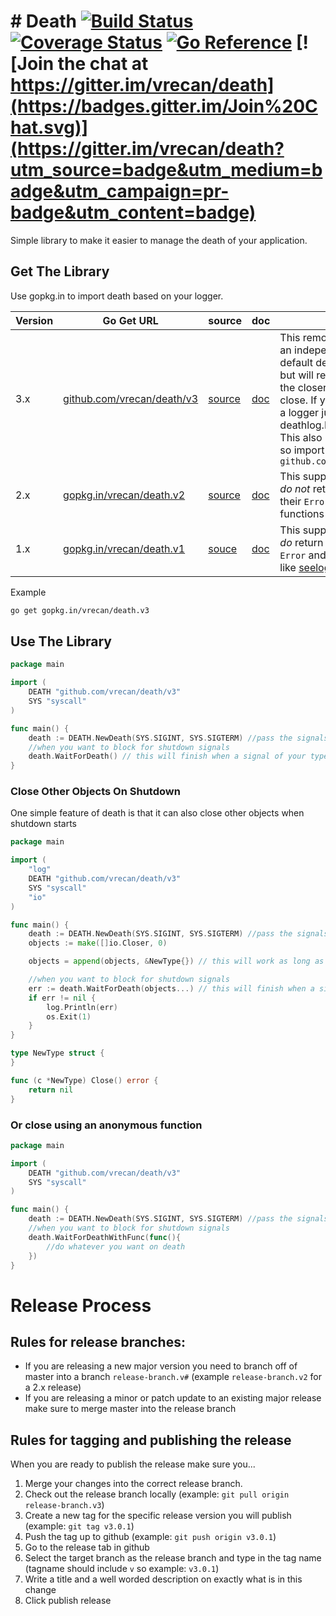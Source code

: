 #  # Death [![Build Status](https://travis-ci.org/vrecan/death.svg?branch=master)](https://travis-ci.org/vrecan/death) [![Coverage Status](https://coveralls.io/repos/github/vrecan/death/badge.svg?branch=master)](https://coveralls.io/github/vrecan/death?branch=master) [![Go Reference](https://pkg.go.dev/badge/github.com/vrecan/death/v3.svg)](https://pkg.go.dev/github.com/vrecan/death/v3) [![Join the chat at https://gitter.im/vrecan/death](https://badges.gitter.im/Join%20Chat.svg)](https://gitter.im/vrecan/death?utm_source=badge&utm_medium=badge&utm_campaign=pr-badge&utm_content=badge)

<p>Simple library to make it easier to manage the death of your application.</p>

## Get The Library

Use gopkg.in to import death based on your logger.

| Version | Go Get URL                                                                           | source                                                           | doc                                                  | Notes                                                                                                                                                                                                                                                                                                |
| ------- | ------------------------------------------------------------------------------------ | ---------------------------------------------------------------- | ---------------------------------------------------- | ---------------------------------------------------------------------------------------------------------------------------------------------------------------------------------------------------------------------------------------------------------------------------------------------------- |
| 3.x     | [github.com/vrecan/death/v3](https://github.com/vrecan/death/tree/release-branch.v3) | [source](https://github.com/vrecan/death/tree/release-branch.v3) | [doc](https://pkg.go.dev/github.com/vrecan/death/v3) | This removes the need for an independent logger. By default death will not log but will return an error if all the closers do not properly close. If you want to provide a logger just satisfy the deathlog.Logger interface. This also uses go modules so import it as `github.com/vrecan/death/v3` |
| 2.x     | [gopkg.in/vrecan/death.v2](https://gopkg.in/vrecan/death.v2)                         | [source](https://github.com/vrecan/death/tree/v2.0)              | [doc](https://godoc.org/gopkg.in/vrecan/death.v2)    | This supports loggers who _do not_ return an error from their `Error` and `Warn` functions like [logrus](https://github.com/sirupsen/logrus)                                                                                                                                                         |
| 1.x     | [gopkg.in/vrecan/death.v1](https://gopkg.in/vrecan/death.v1)                         | [souce](https://github.com/vrecan/death/tree/v1.0)               | [doc](https://godoc.org/gopkg.in/vrecan/death.v1)    | This supports loggers who _do_ return an error from their `Error` and `Warn` functions like [seelog](https://github.com/cihub/seelog)                                                                                                                                                                |

Example

```bash
go get gopkg.in/vrecan/death.v3
```

## Use The Library

```go
package main

import (
	DEATH "github.com/vrecan/death/v3"
	SYS "syscall"
)

func main() {
	death := DEATH.NewDeath(SYS.SIGINT, SYS.SIGTERM) //pass the signals you want to end your application
	//when you want to block for shutdown signals
	death.WaitForDeath() // this will finish when a signal of your type is sent to your application
}
```

### Close Other Objects On Shutdown

<p>One simple feature of death is that it can also close other objects when shutdown starts</p>

```go
package main

import (
	"log"
	DEATH "github.com/vrecan/death/v3"
	SYS "syscall"
	"io"
)

func main() {
	death := DEATH.NewDeath(SYS.SIGINT, SYS.SIGTERM) //pass the signals you want to end your application
	objects := make([]io.Closer, 0)

	objects = append(objects, &NewType{}) // this will work as long as the type implements a Close method

	//when you want to block for shutdown signals
	err := death.WaitForDeath(objects...) // this will finish when a signal of your type is sent to your application
	if err != nil {
		log.Println(err)
		os.Exit(1)
	}
}

type NewType struct {
}

func (c *NewType) Close() error {
	return nil
}

```

### Or close using an anonymous function

```go
package main

import (
	DEATH "github.com/vrecan/death/v3"
	SYS "syscall"
)

func main() {
	death := DEATH.NewDeath(SYS.SIGINT, SYS.SIGTERM) //pass the signals you want to end your application
	//when you want to block for shutdown signals
	death.WaitForDeathWithFunc(func(){
		//do whatever you want on death
	})
}
```

# Release Process

## Rules for release branches:

- If you are releasing a new major version you need to branch off of master into a branch `release-branch.v#` (example `release-branch.v2` for a 2.x release)
- If you are releasing a minor or patch update to an existing major release make sure to merge master into the release branch

## Rules for tagging and publishing the release

When you are ready to publish the release make sure you...

1. Merge your changes into the correct release branch.
2. Check out the release branch locally (example: `git pull origin release-branch.v3`)
3. Create a new tag for the specific release version you will publish (example: `git tag v3.0.1`)
4. Push the tag up to github (example: `git push origin v3.0.1`)
5. Go to the release tab in github
6. Select the target branch as the release branch and type in the tag name (tagname should include `v` so example: `v3.0.1`)
7. Write a title and a well worded description on exactly what is in this change
8. Click publish release
